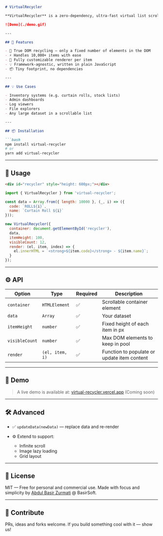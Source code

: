 ````markdown
# VirtualRecycler

**VirtualRecycler** is a zero-dependency, ultra-fast virtual list scroller inspired by Android's RecyclerView — built with performance and simplicity in mind. Created by [BasirSoft](https://basirsoft.com).

![Demo](./demo.gif)

---

## 🚀 Features

- 🔁 True DOM recycling — only a fixed number of elements in the DOM
- ⚡ Handles 10,000+ items with ease
- 🧱 Fully customizable renderer per item
- 💡 Framework-agnostic, written in plain JavaScript
- 📦 Tiny footprint, no dependencies

---

## 💡 Use Cases

- Inventory systems (e.g. curtain rolls, stock lists)
- Admin dashboards
- Log viewers
- File explorers
- Any large dataset in a scrollable list

---

## 📦 Installation

```bash
npm install virtual-recycler
# or
yarn add virtual-recycler
````

---

## 🧩 Usage

```html
<div id="recycler" style="height: 600px;"></div>
```

```js
import { VirtualRecycler } from 'virtual-recycler';

const data = Array.from({ length: 10000 }, (_, i) => ({
  code: `ROLL${i}`,
  name: `Curtain Roll ${i}`
}));

new VirtualRecycler({
  container: document.getElementById('recycler'),
  data,
  itemHeight: 100,
  visibleCount: 12,
  render: (el, item, index) => {
    el.innerHTML = `<strong>${item.code}</strong> - ${item.name}`;
  }
});
```

---

## ⚙️ API

| Option         | Type            | Required | Description                                 |
| -------------- | --------------- | -------- | ------------------------------------------- |
| `container`    | `HTMLElement`   | ✅        | Scrollable container element                |
| `data`         | `Array`         | ✅        | Your dataset                                |
| `itemHeight`   | `number`        | ✅        | Fixed height of each item in px             |
| `visibleCount` | `number`        | ✅        | Max DOM elements to keep in pool            |
| `render`       | `(el, item, i)` | ✅        | Function to populate or update item content |

---

## 📸 Demo

> A live demo is available at: [virtual-recycler.vercel.app](https://virtual-recycler.vercel.app) (Coming soon)

---

## 🛠️ Advanced

* ✅ `updateData(newData)` — replace data and re-render
* ⚙️ Extend to support:

  * Infinite scroll
  * Image lazy loading
  * Grid layout

---

## 📄 License

MIT — Free for personal and commercial use.
Made with focus and simplicity by [Abdul Basir Zurmati](https://github.com/BasirZ1) @ BasirSoft.

---

## 🧠 Contribute

PRs, ideas and forks welcome.
If you build something cool with it — show us!

